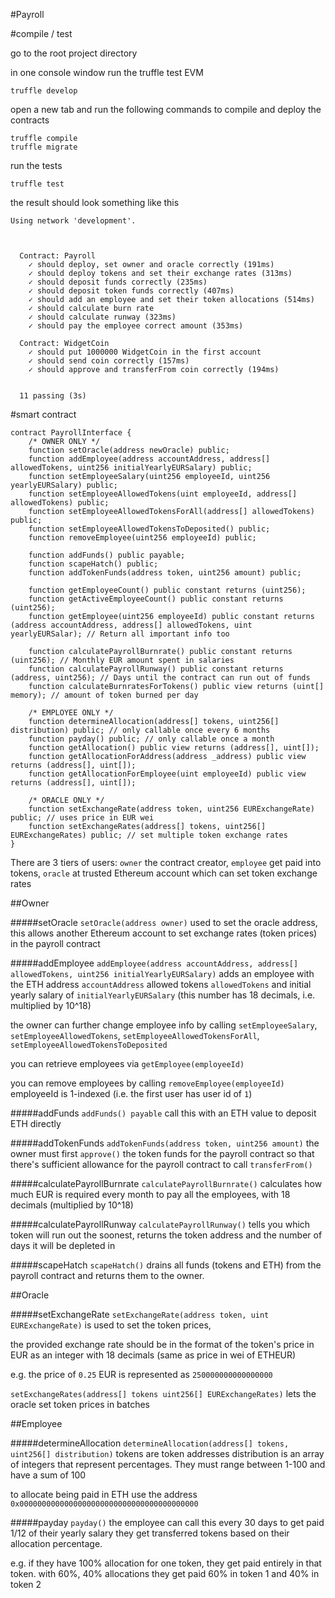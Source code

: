 #Payroll

#compile / test

go to the root project directory

in one console window run the truffle test EVM
```
truffle develop
```

open a new tab and run the following commands to compile and deploy the contracts
```
truffle compile
truffle migrate
```

run the tests
```
truffle test
```

the result should look something like this
```
Using network 'development'.



  Contract: Payroll
    ✓ should deploy, set owner and oracle correctly (191ms)
    ✓ should deploy tokens and set their exchange rates (313ms)
    ✓ should deposit funds correctly (235ms)
    ✓ should deposit token funds correctly (407ms)
    ✓ should add an employee and set their token allocations (514ms)
    ✓ should calculate burn rate
    ✓ should calculate runway (323ms)
    ✓ should pay the employee correct amount (353ms)

  Contract: WidgetCoin
    ✓ should put 1000000 WidgetCoin in the first account
    ✓ should send coin correctly (157ms)
    ✓ should approve and transferFrom coin correctly (194ms)


  11 passing (3s)
``` 

#smart contract

```solidity
contract PayrollInterface {
    /* OWNER ONLY */
    function setOracle(address newOracle) public;
    function addEmployee(address accountAddress, address[] allowedTokens, uint256 initialYearlyEURSalary) public;
    function setEmployeeSalary(uint256 employeeId, uint256 yearlyEURSalary) public;
    function setEmployeeAllowedTokens(uint employeeId, address[] allowedTokens) public;
    function setEmployeeAllowedTokensForAll(address[] allowedTokens) public;
    function setEmployeeAllowedTokensToDeposited() public;
    function removeEmployee(uint256 employeeId) public;

    function addFunds() public payable;
    function scapeHatch() public;
    function addTokenFunds(address token, uint256 amount) public;

    function getEmployeeCount() public constant returns (uint256);
    function getActiveEmployeeCount() public constant returns (uint256);
    function getEmployee(uint256 employeeId) public constant returns (address accountAddress, address[] allowedTokens, uint yearlyEURSalar); // Return all important info too

    function calculatePayrollBurnrate() public constant returns (uint256); // Monthly EUR amount spent in salaries
    function calculatePayrollRunway() public constant returns (address, uint256); // Days until the contract can run out of funds
    function calculateBurnratesForTokens() public view returns (uint[] memory); // amount of token burned per day

    /* EMPLOYEE ONLY */
    function determineAllocation(address[] tokens, uint256[] distribution) public; // only callable once every 6 months
    function payday() public; // only callable once a month
    function getAllocation() public view returns (address[], uint[]);
    function getAllocationForAddress(address _address) public view returns (address[], uint[]);
    function getAllocationForEmployee(uint employeeId) public view returns (address[], uint[]);

    /* ORACLE ONLY */
    function setExchangeRate(address token, uint256 EURExchangeRate) public; // uses price in EUR wei
    function setExchangeRates(address[] tokens, uint256[] EURExchangeRates) public; // set multiple token exchange rates
}
```

There are 3 tiers of users: `owner` the contract creator, `employee` get paid into tokens, 
`oracle` at trusted Ethereum account which can set token exchange rates 

##Owner

#####setOracle
`setOracle(address owner)` used to set the oracle address, this allows another
Ethereum account to set exchange rates (token prices) in the payroll contract

#####addEmployee
`addEmployee(address accountAddress, address[] allowedTokens, uint256 initialYearlyEURSalary)`
adds an employee with the ETH address `accountAddress` allowed tokens `allowedTokens`
and initial yearly salary of `initialYearlyEURSalary` 
(this number has 18 decimals, i.e. multiplied by 10^18)

the owner can further change employee info by calling `setEmployeeSalary`, 
`setEmployeeAllowedTokens`, `setEmployeeAllowedTokensForAll`, `setEmployeeAllowedTokensToDeposited`

you can retrieve employees via `getEmployee(employeeId)`

you can remove employees by calling `removeEmployee(employeeId)` employeeId is 1-indexed
(i.e. the first user has user id of `1`)

#####addFunds
`addFunds() payable` call this with an ETH value to deposit ETH directly

#####addTokenFunds
`addTokenFunds(address token, uint256 amount)` the owner must first `approve()` the token funds
for the payroll contract so that there's sufficient allowance for the payroll contract 
to call `transferFrom()`
 
#####calculatePayrollBurnrate
`calculatePayrollBurnrate()` calculates how much EUR is required every month 
to pay all the employees, with 18 decimals (multiplied by 10^18)

#####calculatePayrollRunway
`calculatePayrollRunway()` tells you which token will run out the soonest, 
returns the token address and the number of days it will be depleted in 
 
#####scapeHatch
`scapeHatch()` drains all funds (tokens and ETH) from the payroll contract and returns them
to the owner. 
 
##Oracle

#####setExchangeRate
`setExchangeRate(address token, uint EURExchangeRate)` 
is used to set the token prices,
 
the provided exchange rate should be in the format of the token's price in EUR 
as an integer with 18 decimals (same as price in wei of ETHEUR)

e.g. the price of `0.25` EUR is represented as `250000000000000000`  

`setExchangeRates(address[] tokens uint256[] EURExchangeRates)` lets the oracle 
set token prices in batches

##Employee

#####determineAllocation
`determineAllocation(address[] tokens, uint256[] distribution)` tokens are token addresses
distribution is an array of integers that represent percentages.  They must range between
1-100 and have a sum of 100

to allocate being paid in ETH use the address `0x0000000000000000000000000000000000000000`

#####payday
`payday()` the employee can call this every 30 days to get paid 1/12 of their yearly salary
they get transferred tokens based on their allocation percentage. 

e.g. if they have 100% allocation for one token, they get paid entirely in that token. 
with 60%, 40% allocations they get paid 60% in token 1 and 40% in token 2